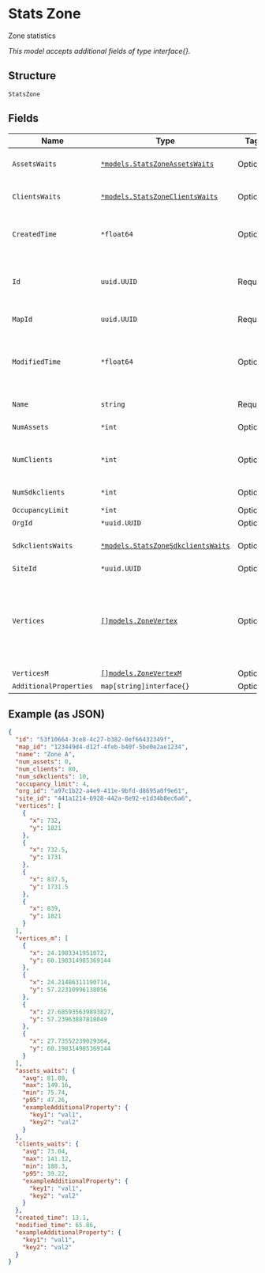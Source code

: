 
# Stats Zone

Zone statistics

*This model accepts additional fields of type interface{}.*

## Structure

`StatsZone`

## Fields

| Name | Type | Tags | Description |
|  --- | --- | --- | --- |
| `AssetsWaits` | [`*models.StatsZoneAssetsWaits`](../../doc/models/stats-zone-assets-waits.md) | Optional | BLE asset wait time right now |
| `ClientsWaits` | [`*models.StatsZoneClientsWaits`](../../doc/models/stats-zone-clients-waits.md) | Optional | Client wait time right now |
| `CreatedTime` | `*float64` | Optional | When the object has been created, in epoch |
| `Id` | `uuid.UUID` | Required | Unique ID of the object instance in the Mist Organnization |
| `MapId` | `uuid.UUID` | Required | Map_id of the zone |
| `ModifiedTime` | `*float64` | Optional | When the object has been modified for the last time, in epoch |
| `Name` | `string` | Required | Name of the zone |
| `NumAssets` | `*int` | Optional | Number of assets |
| `NumClients` | `*int` | Optional | Number of Wi-Fi clients (unconnected + connected) |
| `NumSdkclients` | `*int` | Optional | Number of sdk clients |
| `OccupancyLimit` | `*int` | Optional | - |
| `OrgId` | `*uuid.UUID` | Optional | - |
| `SdkclientsWaits` | [`*models.StatsZoneSdkclientsWaits`](../../doc/models/stats-zone-sdkclients-waits.md) | Optional | SDK Clients wait time right now |
| `SiteId` | `*uuid.UUID` | Optional | - |
| `Vertices` | [`[]models.ZoneVertex`](../../doc/models/zone-vertex.md) | Optional | Vertices used to define an area. It’s assumed that the last point connects to the first point and forms an closed area |
| `VerticesM` | [`[]models.ZoneVertexM`](../../doc/models/zone-vertex-m.md) | Optional | - |
| `AdditionalProperties` | `map[string]interface{}` | Optional | - |

## Example (as JSON)

```json
{
  "id": "53f10664-3ce8-4c27-b382-0ef66432349f",
  "map_id": "123449d4-d12f-4feb-b40f-5be0e2ae1234",
  "name": "Zone A",
  "num_assets": 0,
  "num_clients": 80,
  "num_sdkclients": 10,
  "occupancy_limit": 4,
  "org_id": "a97c1b22-a4e9-411e-9bfd-d8695a0f9e61",
  "site_id": "441a1214-6928-442a-8e92-e1d34b8ec6a6",
  "vertices": [
    {
      "x": 732,
      "y": 1821
    },
    {
      "x": 732.5,
      "y": 1731
    },
    {
      "x": 837.5,
      "y": 1731.5
    },
    {
      "x": 839,
      "y": 1821
    }
  ],
  "vertices_m": [
    {
      "x": 24.1983341951072,
      "y": 60.198314985369144
    },
    {
      "x": 24.21486311190714,
      "y": 57.22310996138056
    },
    {
      "x": 27.685935639893827,
      "y": 57.23963887818049
    },
    {
      "x": 27.73552239029364,
      "y": 60.198314985369144
    }
  ],
  "assets_waits": {
    "avg": 81.08,
    "max": 149.16,
    "min": 75.74,
    "p95": 47.26,
    "exampleAdditionalProperty": {
      "key1": "val1",
      "key2": "val2"
    }
  },
  "clients_waits": {
    "avg": 73.04,
    "max": 141.12,
    "min": 188.3,
    "p95": 39.22,
    "exampleAdditionalProperty": {
      "key1": "val1",
      "key2": "val2"
    }
  },
  "created_time": 13.1,
  "modified_time": 65.86,
  "exampleAdditionalProperty": {
    "key1": "val1",
    "key2": "val2"
  }
}
```

